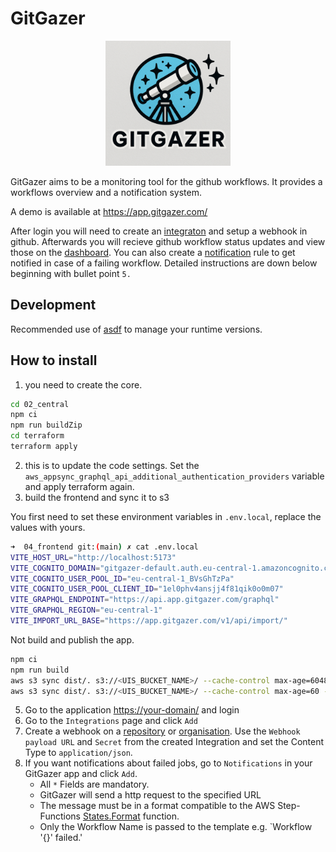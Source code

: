 # GitGazer

<p align="center">
   <img src="./docs/logo.png" alt="GitGazer Logo" width="200" height="auto">
</p>

GitGazer aims to be a monitoring tool for the github workflows. It provides a workflows overview and a notification system.

A demo is available at <https://app.gitgazer.com/>

After login you will need to create an [integraton](https://app.gitgazer.com/integrations) and setup a webhook in github. Afterwards you will recieve github workflow status updates and view those on the [dashboard](https://app.gitgazer.com/dashboard). You can also create a [notification](https://app.gitgazer.com/notifications) rule to get notified in case of a failing workflow. Detailed instructions are down below beginning with bullet point `5.`

## Development

Recommended use of [asdf](https://asdf-vm.com/) to manage your runtime versions.

## How to install

1. you need to create the core.

```bash
cd 02_central
npm ci
npm run buildZip
cd terraform
terraform apply
```

2. this is to update the code settings. Set the `aws_appsync_graphql_api_additional_authentication_providers` variable and apply terraform again.
3. build the frontend and sync it to s3

You first need to set these environment variables in `.env.local`, replace the values with yours.

```bash
➜  04_frontend git:(main) ✗ cat .env.local
VITE_HOST_URL="http://localhost:5173"
VITE_COGNITO_DOMAIN="gitgazer-default.auth.eu-central-1.amazoncognito.com"
VITE_COGNITO_USER_POOL_ID="eu-central-1_BVsGhTzPa"
VITE_COGNITO_USER_POOL_CLIENT_ID="1el0phv4ansjj4f81qik0o0m07"
VITE_GRAPHQL_ENDPOINT="https://api.app.gitgazer.com/graphql"
VITE_GRAPHQL_REGION="eu-central-1"
VITE_IMPORT_URL_BASE="https://app.gitgazer.com/v1/api/import/"
```

Not build and publish the app.

```bash
npm ci
npm run build
aws s3 sync dist/. s3://<UIS_BUCKET_NAME>/ --cache-control max-age=604800 --exclude "*.html"
aws s3 sync dist/. s3://<UIS_BUCKET_NAME>/ --cache-control max-age=60 --include "*.html"
```

5. Go to the application <https://your-domain/> and login
6. Go to the `Integrations` page and click `Add`
7. Create a webhook on a [repository](https://docs.github.com/en/webhooks/using-webhooks/creating-webhooks#creating-a-repository-webhook) or [organisation](https://docs.github.com/en/webhooks/using-webhooks/creating-webhooks#creating-an-organization-webhook). Use the `Webhook payload URL` and `Secret` from the created Integration and set the Content Type to `application/json`.
8. If you want notifications about failed jobs, go to `Notifications` in your GitGazer app and click `Add`.
   - All `*` Fields are mandatory.
   - GitGazer will send a http request to the specified URL
   - The message must be in a format compatible to the AWS Step-Functions [States.Format](https://docs.aws.amazon.com/step-functions/latest/dg/amazon-states-language-intrinsic-functions.html#asl-intrsc-func-generic) function.
   - Only the Workflow Name is passed to the template e.g. `Workflow '{}' failed.'

